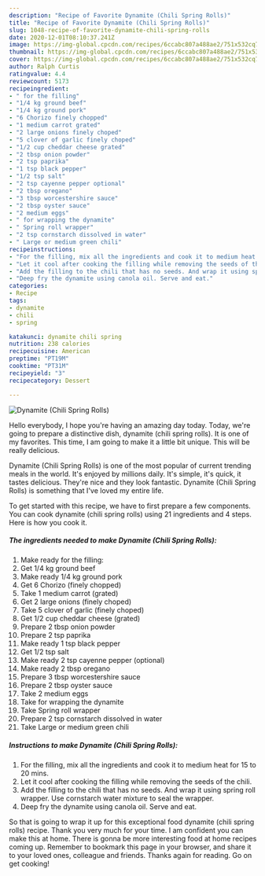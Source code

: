 ```yaml
---
description: "Recipe of Favorite Dynamite (Chili Spring Rolls)"
title: "Recipe of Favorite Dynamite (Chili Spring Rolls)"
slug: 1048-recipe-of-favorite-dynamite-chili-spring-rolls
date: 2020-12-01T08:10:37.241Z
image: https://img-global.cpcdn.com/recipes/6ccabc807a488ae2/751x532cq70/dynamite-chili-spring-rolls-recipe-main-photo.jpg
thumbnail: https://img-global.cpcdn.com/recipes/6ccabc807a488ae2/751x532cq70/dynamite-chili-spring-rolls-recipe-main-photo.jpg
cover: https://img-global.cpcdn.com/recipes/6ccabc807a488ae2/751x532cq70/dynamite-chili-spring-rolls-recipe-main-photo.jpg
author: Ralph Curtis
ratingvalue: 4.4
reviewcount: 5173
recipeingredient:
- " for the filling"
- "1/4 kg ground beef"
- "1/4 kg ground pork"
- "6 Chorizo finely chopped"
- "1 medium carrot grated"
- "2 large onions finely choped"
- "5 clover of garlic finely choped"
- "1/2 cup cheddar cheese grated"
- "2 tbsp onion powder"
- "2 tsp paprika"
- "1 tsp black pepper"
- "1/2 tsp salt"
- "2 tsp cayenne pepper optional"
- "2 tbsp oregano"
- "3 tbsp worcestershire sauce"
- "2 tbsp oyster sauce"
- "2 medium eggs"
- " for wrapping the dynamite"
- " Spring roll wrapper"
- "2 tsp cornstarch dissolved in water"
- " Large or medium green chili"
recipeinstructions:
- "For the filling, mix all the ingredients and cook it to medium heat for 15 to 20 mins."
- "Let it cool after cooking the filling while removing the seeds of the chili."
- "Add the filling to the chili that has no seeds. And wrap it using spring roll wrapper. Use cornstarch water mixture to seal the wrapper."
- "Deep fry the dynamite using canola oil. Serve and eat."
categories:
- Recipe
tags:
- dynamite
- chili
- spring

katakunci: dynamite chili spring 
nutrition: 238 calories
recipecuisine: American
preptime: "PT19M"
cooktime: "PT31M"
recipeyield: "3"
recipecategory: Dessert

---
```



![Dynamite (Chili Spring Rolls)](https://img-global.cpcdn.com/recipes/6ccabc807a488ae2/751x532cq70/dynamite-chili-spring-rolls-recipe-main-photo.jpg)

Hello everybody, I hope you're having an amazing day today. Today, we're going to prepare a distinctive dish, dynamite (chili spring rolls). It is one of my favorites. This time, I am going to make it a little bit unique. This will be really delicious.



Dynamite (Chili Spring Rolls) is one of the most popular of current trending meals in the world. It's enjoyed by millions daily. It's simple, it's quick, it tastes delicious. They're nice and they look fantastic. Dynamite (Chili Spring Rolls) is something that I've loved my entire life.


To get started with this recipe, we have to first prepare a few components. You can cook dynamite (chili spring rolls) using 21 ingredients and 4 steps. Here is how you cook it.

<!--inarticleads1-->

##### The ingredients needed to make Dynamite (Chili Spring Rolls):

1. Make ready  for the filling:
1. Get 1/4 kg ground beef
1. Make ready 1/4 kg ground pork
1. Get 6 Chorizo (finely chopped)
1. Take 1 medium carrot (grated)
1. Get 2 large onions (finely choped)
1. Take 5 clover of garlic (finely choped)
1. Get 1/2 cup cheddar cheese (grated)
1. Prepare 2 tbsp onion powder
1. Prepare 2 tsp paprika
1. Make ready 1 tsp black pepper
1. Get 1/2 tsp salt
1. Make ready 2 tsp cayenne pepper (optional)
1. Make ready 2 tbsp oregano
1. Prepare 3 tbsp worcestershire sauce
1. Prepare 2 tbsp oyster sauce
1. Take 2 medium eggs
1. Take  for wrapping the dynamite
1. Take  Spring roll wrapper
1. Prepare 2 tsp cornstarch dissolved in water
1. Take  Large or medium green chili




<!--inarticleads2-->

##### Instructions to make Dynamite (Chili Spring Rolls):

1. For the filling, mix all the ingredients and cook it to medium heat for 15 to 20 mins.
1. Let it cool after cooking the filling while removing the seeds of the chili.
1. Add the filling to the chili that has no seeds. And wrap it using spring roll wrapper. Use cornstarch water mixture to seal the wrapper.
1. Deep fry the dynamite using canola oil. Serve and eat.




So that is going to wrap it up for this exceptional food dynamite (chili spring rolls) recipe. Thank you very much for your time. I am confident you can make this at home. There is gonna be more interesting food at home recipes coming up. Remember to bookmark this page in your browser, and share it to your loved ones, colleague and friends. Thanks again for reading. Go on get cooking!
